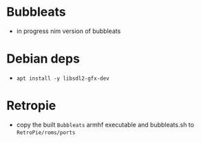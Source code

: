 # Bubbleats

- in progress nim version of bubbleats

# Debian deps

- `apt install -y libsdl2-gfx-dev`

# Retropie

- copy the built `Bubbleats` armhf executable and bubbleats.sh to `RetroPie/roms/ports`